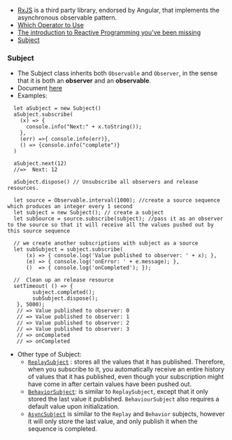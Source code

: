 * [RxJS](https://github.com/Reactive-Extensions/RxJS) is a third party library, endorsed by Angular, that implements the asynchronous observable pattern.
* [Which Operator to Use](https://github.com/Reactive-Extensions/RxJS/blob/master/doc/gettingstarted/which-static.md)
* [The introduction to Reactive Programming you've been missing](https://gist.github.com/staltz/868e7e9bc2a7b8c1f754)
* [Subject](#subject)



### Subject
- The Subject class inherits both `Observable` and `Observer`, in the sense that it is both an __observer__ and an __observable__.
- Document [here](https://github.com/Reactive-Extensions/RxJS/blob/master/doc/gettingstarted/subjects.md)
- Examples:
```
  let aSubject = new Subject()  
  aSubject.subscribe(
    (x) => {
      console.info("Next:" + x.toString());
    },
    (err) =>{ console.info(err)},    
    () => {console.info("complete")}
  )

  aSubject.next(12)
  //=>  Next: 12

  aSubject.dispose() // Unsubscribe all observers and release resources.

  let source = Observable.interval(1000); //create a source sequence which produces an integer every 1 second
  let subject = new Subject(); // create a subject
  let subSource = source.subscribe(subject); //pass it as an observer to the source so that it will receive all the values pushed out by this source sequence

  // we create another subscriptions with subject as a source
  let subSubject = subject.subscribe(
      (x) => { console.log('Value published to observer: ' + x); },
      (e) => { console.log('onError: ' + e.message); },
      ()  => { console.log('onCompleted'); });

  //  Clean up an release resource
  setTimeout( () => {        
        subject.completed();
        subSubject.dispose();        
   }, 5000);      
   // => Value published to observer: 0   
   // => Value published to observer: 1   
   // => Value published to observer: 2   
   // => Value published to observer: 3   
   // => onCompleted
   // => onCompleted
  ```
  - Other type of Subject:
    + [`ReplaySubject`](https://github.com/Reactive-Extensions/RxJS/blob/master/doc/api/subjects/replaysubject.md) : stores all the values that it has published. Therefore, when you subscribe to it, you automatically receive an entire history of values that it has published, even though your subscription might have come in after certain values have been pushed out.
    + [`BehaviorSubject`](https://github.com/Reactive-Extensions/RxJS/blob/master/doc/api/subjects/behaviorsubject.md): is similar to `ReplaySubject`, except that it only stored the last value it published. `BehaviourSubject` also requires a default value upon initialization.
    +  [`AsyncSubject`](https://github.com/Reactive-Extensions/RxJS/blob/master/doc/api/subjects/asyncsubject.md) is similar to the `Replay` and `Behavior` subjects, however it will only store the last value, and only publish it when the sequence is completed.
